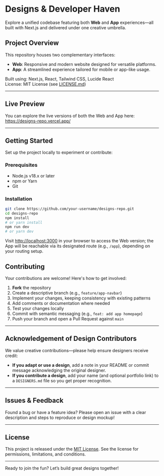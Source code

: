 # Designs & Developer Haven

Explore a unified codebase featuring both **Web** and **App** experiences—all built with Next.js and delivered under one creative umbrella.

## Project Overview

This repository houses two complementary interfaces:

- **Web**: Responsive and modern website designed for versatile platforms.
- **App**: A streamlined experience tailored for mobile or app-like usage.

Built using: Next.js, React, Tailwind CSS, Lucide React  
License: MIT License (see [LICENSE.md](LICENSE.md))

---

## Live Preview

You can explore the live versions of both the Web and App here:  
https://designs-repo.vercel.app/

---

## Getting Started

Set up the project locally to experiment or contribute:

### Prerequisites

- Node.js v18.x or later  
- npm or Yarn  
- Git

### Installation

```bash
git clone https://github.com/your-username/designs-repo.git
cd designs-repo
npm install
# or yarn install
npm run dev
# or yarn dev
````

Visit [http://localhost:3000](http://localhost:3000) in your browser to access the Web version; the App will be reachable via its designated route (e.g., `/app`), depending on your routing setup.



## Contributing

Your contributions are welcome! Here's how to get involved:

1. **Fork** the repository
2. Create a descriptive branch (e.g., `feature/app-navbar`)
3. Implement your changes, keeping consistency with existing patterns
4. Add comments or documentation where needed
5. Test your changes locally
6. Commit with semantic messaging (e.g., `feat: add app homepage`)
7. Push your branch and open a Pull Request against `main`

---

## **Acknowledgement of Design Contributors**

We value creative contributions—please help ensure designers receive credit:

* **If you adapt or use a design**, add a note in your README or commit message acknowledging the original designer.
* **If you contribute a design**, add your name (and optional portfolio link) to a `DESIGNERS.md` file so you get proper recognition.

---

## Issues & Feedback

Found a bug or have a feature idea? Please open an issue with a clear description and steps to reproduce or design mockup!

---

## License

This project is released under the [MIT License](LICENSE.md). See the license for permissions, limitations, and conditions.

---

Ready to join the fun? Let’s build great designs together!

